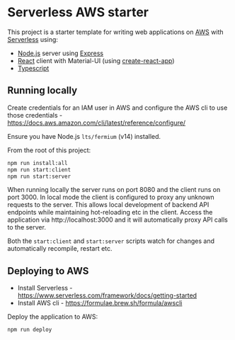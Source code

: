 # Serverless AWS starter

This project is a starter template for writing web applications on [AWS](https://aws.amazon.com/) with [Serverless](https://www.serverless.com/) using:

- [Node.js](https://nodejs.dev/) server using [Express](https://expressjs.com/)
- [React](https://reactjs.org/) client with Material-UI (using [create-react-app](https://create-react-app.dev/))
- [Typescript](https://www.typescriptlang.org/)

## Running locally

Create credentials for an IAM user in AWS and configure the AWS cli to use those credentials - https://docs.aws.amazon.com/cli/latest/reference/configure/

Ensure you have Node.js `lts/fermium` (v14) installed.

From the root of this project:

```bash
npm run install:all
npm run start:client
npm run start:server
```

When running locally the server runs on port 8080 and the client runs on port 3000. In local mode the client is configured to proxy any unknown requests to the server. This allows local development of
backend API endpoints while maintaining hot-reloading etc in the client. Access the application via http://localhost:3000 and it will automatically proxy API calls to the server.

Both the `start:client` and `start:server` scripts watch for changes and automatically recompile, restart etc.

## Deploying to AWS

- Install Serverless - https://www.serverless.com/framework/docs/getting-started
- Install AWS cli - https://formulae.brew.sh/formula/awscli

Deploy the application to AWS:

```bash
npm run deploy
```

